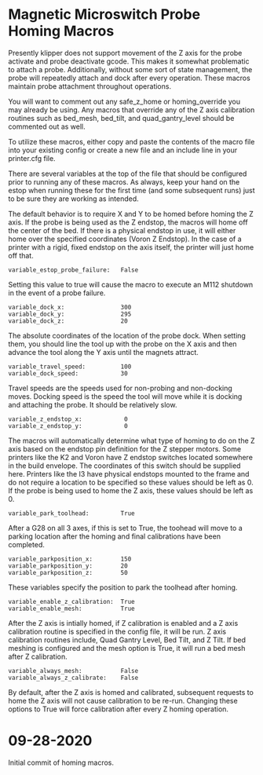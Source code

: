 # Magnetic Microswitch Probe Homing Macros

Presently klipper does not support movement of the Z axis for the probe 
activate and probe deactivate gcode. This makes it somewhat problematic 
to attach a probe. Additionally, without some sort of state management, 
the probe will repeatedly attach and dock after every operation. These 
macros maintain probe attachment throughout operations.

You will want to comment out any safe_z_home or homing_override you may 
already be using. Any macros that override any of the Z axis calibration 
routines such as bed_mesh, bed_tilt, and quad_gantry_level should be 
commented out as well.

To utilize these macros, either copy and paste the contents of the macro file 
into your existing config or create a new file and an include line in 
your printer.cfg file.

There are several variables at the top of the file that should be configured
prior to running any of these macros. As always, keep your hand on the 
estop when running these for the first time (and some subsequent runs) 
just to be sure they are working as intended.

The default behavior is to require X and Y to be homed before homing 
the Z axis. If the probe is being used as the Z endstop, the macros
will home off the center of the bed. If there is a physical endstop
in use, it will either home over the specified coordinates (Voron
Z Endstop). In the case of a printer with a rigid, fixed endstop on
the axis itself, the printer will just home off that.


    variable_estop_probe_failure:   False

Setting this value to true will cause the macro to execute an M112 shutdown
in the event of a probe failure.

    variable_dock_x:                300
    variable_dock_y:                295
    variable_dock_z:                20
    
The absolute coordinates of the location of the probe dock. When setting
them, you should line the tool up with the probe on the X axis and then
advance the tool along the Y axis until the magnets attract.     
    
    variable_travel_speed:          100
    variable_dock_speed:            30
    
Travel speeds are the speeds used for non-probing and non-docking moves.
Docking speed is the speed the tool will move while it is docking and
attaching the probe. It should be relatively slow.

    variable_z_endstop_x:            0
    variable_z_endstop_y:            0
   
The macros will automatically determine what type of homing to do on
the Z axis based on the endstop pin definition for the Z stepper motors.
Some printers like the K2 and Voron have Z endstop switches located 
somewhere in the build envelope. The coordinates of this switch should
be supplied here. Printers like the I3 have physical endstops mounted
to the frame and do not require a location to be specified so these
values should be left as 0. If the probe is being used to home the Z
axis, these values should be left as 0.
   
    variable_park_toolhead:         True
    
After a G28 on all 3 axes, if this is set to True, the toohead will
move to a parking location after the homing and final calibrations
have been completed.

    variable_parkposition_x:        150   
    variable_parkposition_y:        20      
    variable_parkposition_z:        50   
    
These variables specify the position to park the toolhead after homing.

    variable_enable_z_calibration:  True
    variable_enable_mesh:           True

After the Z axis is intially homed, if Z calibration is enabled and 
a Z axis calibration routine is specified in the config file, it will
be run. Z axis calibration routines include, Quad Gantry Level, Bed Tilt,
and Z Tilt. If bed meshing is configured and the mesh option is True, it 
will run a bed mesh after Z calibration.

    variable_always_mesh:           False   
    variable_always_z_calibrate:    False  

By default, after the Z axis is homed and calibrated, subsequent requests
to home the Z axis will not cause calibration to be re-run. Changing these
options to True will force calibration after every Z homing operation.

# 09-28-2020

Initial commit of homing macros. 

